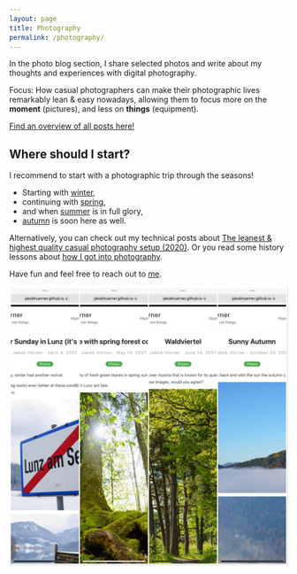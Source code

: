 ```yaml
---
layout: page
title: Photography
permalink: /photography/
---
```


In the photo blog section, I share selected photos and write about my thoughts and experiences with digital photography.

Focus: How casual photographers can make their photographic lives remarkably lean & easy nowadays, allowing them to focus more on the __moment__ (pictures), and less on __things__ (equipment).

[Find an overview of all posts here!](../photoblog)

## Where should I start?

I recommend to start with a photographic trip through the seasons!

- Starting with [winter](../easter_sunday_winter_lunz_2021/),
- continuing with [spring](../spring_forest/),
- and when [summer](../waldviertel_impressions/) is in full glory,
- [autumn](../autumn/) is soon here as well.


Alternatively, you can check out my technical posts about [The leanest & highest quality casual photography setup (2020)](../leanest_highest_quality_casual_photography_setup/).
Or you read some history lessons about [how I got into photography](../my_personal_photography_history/).


Have fun and feel free to reach out to [me](https://www.twitter.com/jakobh).

[![Posts overview](../images/post_collage.jpg)](../categories/)

